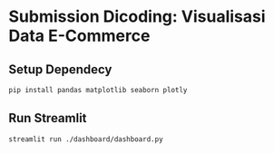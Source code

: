 # Submission Dicoding: Visualisasi Data E-Commerce

## Setup Dependecy

```bash
pip install pandas matplotlib seaborn plotly
```

## Run Streamlit

```bash
streamlit run ./dashboard/dashboard.py
```
